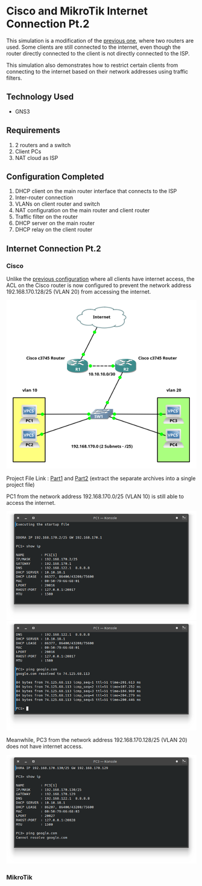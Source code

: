 # Cisco and MikroTik Internet Connection Pt.2
This simulation is a modification of the [previous one](https://github.com/eightball270/Cisco-and-MikroTik-Internet-Connection/?tab=readme-ov-file#cisco-and-mikrotik-internet-connection), where two routers are used. Some clients are still connected to the internet, even though the router directly connected to the client is not directly connected to the ISP.

This simulation also demonstrates how to restrict certain clients from connecting to the internet based on their network addresses using traffic filters.

## Technology Used
- GNS3

## Requirements
1. 2 routers and a switch
2. Client PCs
3. NAT cloud as ISP

## Configuration Completed
1. DHCP client on the main router interface that connects to the ISP
2. Inter-router connection
3. VLANs on client router and switch
4. NAT configuration on the main router and client router
5. Traffic filter on the router
6. DHCP server on the main router
7. DHCP relay on the client router

## Internet Connection Pt.2

### Cisco
Unlike the [previous configuration](https://github.com/eightball270/Cisco-and-MikroTik-Internet-Connection/blob/main/README.md#cisco) where all clients have internet access, the ACL on the Cisco router is now configured to prevent the network address 192.168.170.128/25 (VLAN 20) from accessing the internet.

![Internet Connection Pt.2 (Cisco).png](https://github.com/eightball270/Cisco-and-MikroTik-Internet-Connection-Pt-2/blob/main/Cisco/Internet%20Connection%20Pt.2%20(Cisco).png)

Project File Link : [Part1](https://github.com/eightball270/Cisco-and-MikroTik-Internet-Connection-Pt-2/blob/main/Cisco/Internet%20Connection%20Pt.2%20(Cisco).gns3project.part1.rar) and [Part2](https://github.com/eightball270/Cisco-and-MikroTik-Internet-Connection-Pt-2/blob/main/Cisco/Internet%20Connection%20Pt.2%20(Cisco).gns3project.part2.rar) (extract the separate archives into a single project file)

PC1 from the network address 192.168.170.0/25 (VLAN 10) is still able to access the internet.

![Internet Connection Pt.2 (Cisco) (1).png](https://github.com/eightball270/Cisco-and-MikroTik-Internet-Connection-Pt-2/blob/main/Cisco/Internet%20Connection%20Pt.2%20(Cisco)%20(1).png)
![Internet Connection Pt.2 (Cisco) (2).png](https://github.com/eightball270/Cisco-and-MikroTik-Internet-Connection-Pt-2/blob/main/Cisco/Internet%20Connection%20Pt.2%20(Cisco)%20(2).png)

Meanwhile, PC3 from the network address 192.168.170.128/25 (VLAN 20) does not have internet access.

![Internet Connection Pt.2 (Cisco) (3).png](https://github.com/eightball270/Cisco-and-MikroTik-Internet-Connection-Pt-2/blob/main/Cisco/Internet%20Connection%20Pt.2%20(Cisco)%20(3).png)

### MikroTik
